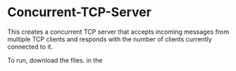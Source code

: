 # Concurrent-TCP-Server
This creates a concurrent TCP server that accepts incoming messages from multiple TCP clients and responds with the number of clients currently connected to it.

To run, download the files.
in the 
